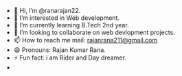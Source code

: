 - 👋 Hi, I’m @ranarajan22.
- 👀 I’m interested in Web development.
- 🌱 I’m currently learning B.Tech 2nd year.
- 💞️ I’m looking to collaborate on web devlopment projects.
- 📫 How to reach me mail: rajanrana211@gmail.com 
- 😄 Pronouns: Rajan Kumar Rana.
- ⚡ Fun fact: i am Rider and Day dreamer.
- 

<!---
ranarajan22/ranarajan22 is a ✨ special ✨ repository because its `README.md` (this file) appears on your GitHub profile.
You can click the Preview link to take a look at your changes.
--->
